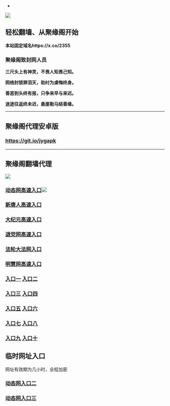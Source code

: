 * 
![](https://raw.githubusercontent.com/hao369/a/master/j.jpg)



## 轻松翻墙、从聚缘阁开始

**本站固定域名https://x.co/2355**

### 聚缘阁致封网人员

**三尺头上有神灵，不畏人知畏己知。**

**网络封锁罪滔天，助纣为虐悔终身。**

**善恶到头终有报，只争来早与来迟。**

**迷途往返终未迟，悬崖勒马结善缘。**

***



##  聚缘阁代理安卓版

### https://git.io/jygapk


***



## 聚缘阁翻墙代理 

![](https://raw.githubusercontent.com/hao369/a/master/wx2.jpg)

### [动态网高速入口](https://6l8zcdeszh.execute-api.us-east-1.amazonaws.com/o98/?id=2)![](https://raw.githubusercontent.com/hao369/a/master/jygdl.gif)

### [新唐人高速入口](https://6l8zcdeszh.execute-api.us-east-1.amazonaws.com/o98/?id=5)

### [大纪元高速入口](https://6l8zcdeszh.execute-api.us-east-1.amazonaws.com/o98/?id=7)

### [退党网高速入口](https://6l8zcdeszh.execute-api.us-east-1.amazonaws.com/o98/?id=8)

### [法轮大法网入口](https://6l8zcdeszh.execute-api.us-east-1.amazonaws.com/o98/?id=15)

### [明慧网高速入口](https://6l8zcdeszh.execute-api.us-east-1.amazonaws.com/o98/?id=3)




### **[入口一](http://x.co/2244)** **[入口二](http://x.co/3824)**


### **[入口三](https://s3.eu-central-1.amazonaws.com/jyg3/index.html)**  **[入口四](https://s3-ap-southeast-1.amazonaws.com/jyg4/index.html)**

### **[入口五](https://s3.ap-south-1.amazonaws.com/jyg5/index.html)**  **[入口六](https://s3-us-west-1.amazonaws.com/jyg6/index.html)**


###  **[入口七](https://s3-us-west-2.amazonaws.com/jyg7/index.html)**  **[入口八](https://s3-eu-west-1.amazonaws.com/jyg8/index.html)**


###  **[入口九](https://s3-ap-northeast-1.amazonaws.com/jyg9/index.html)**  **[入口十](https://s3.amazonaws.com/dtw/index.html)**



## 临时网址入口 

网址有效期为几小时，全程加密

### [动态网入口二](https://x.co/ddg)

### [动态网入口三](https://x.co/ddf)



